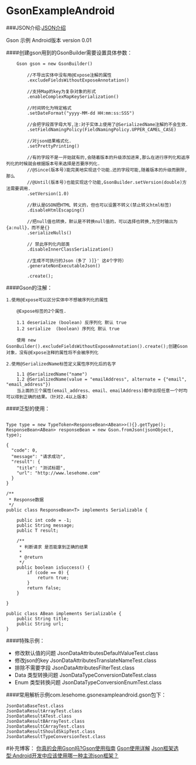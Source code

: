 # GsonExampleAndroid

###JSON介绍:[JSON介绍](http://www.json.org/json-zh.html)

Gson 示例  Android版本  version 0.01

####创建gson用到的GsonBuilder需要设置具体参数：

```
    Gson gson = new GsonBuilder()

        //不导出实体中没有用@Expose注解的属性
        .excludeFieldsWithoutExposeAnnotation()

        //支持Map的key为复杂对象的形式
        .enableComplexMapKeySerialization()

        //时间转化为特定格式
        .setDateFormat("yyyy-MM-dd HH:mm:ss:SSS")

        //会把字段首字母大写,注:对于实体上使用了@SerializedName注解的不会生效.
        .setFieldNamingPolicy(FieldNamingPolicy.UPPER_CAMEL_CASE)

        //对json结果格式化.
        .setPrettyPrinting()

        //有的字段不是一开始就有的,会随着版本的升级添加进来,那么在进行序列化和返序列化的时候就会根据版本号来选择是否要序列化.
        //@Since(版本号)能完美地实现这个功能.还的字段可能,随着版本的升级而删除,那么
        //@Until(版本号)也能实现这个功能,GsonBuilder.setVersion(double)方法需要调用.
        .setVersion(1.0)

        //默认是GSON把HTML 转义的，但也可以设置不转义(禁止转义html标签)
        .disableHtmlEscaping()

        //把null值也转换，默认是不转换null值的，可以选择也转换,为空时输出为{a:null}，而不是{}
        .serializeNulls()

        // 禁此序列化内部类
        .disableInnerClassSerialization()

        //生成不可执行的Json（多了 )]}' 这4个字符）
        .generateNonExecutableJson()

        .create();

```


####Gson的注解：

```
1.使用@Expose可以区分实体中不想被序列化的属性

    @Expose标签的2个属性.

    1.1 deserialize (boolean) 反序列化 默认 true
    1.2 serialize  (boolean) 序列化 默认 true

    使用 new GsonBuilder().excludeFieldsWithoutExposeAnnotation().create();创建Gson对象，没有@Expose注释的属性将不会被序列化

2.使用@SerializedName标签定义属性序列化后的名字

    1.1 @SerializedName("name")
    1.2 @SerializedName(value = "emailAddress", alternate = {"email", "email_address"})
    当上面的三个属性(email_address、email、emailAddress)都中出现任意一个时均可以得到正确的结果。（针对2.4以上版本）

```


####泛型的使用：

```

Type type = new TypeToken<ResponseBean<ABean>>(){}.getType();
ResponseBean<ABean> responseBean = new Gson.fromJson(jsonObject, type);

{
  "code": 0,
  "message": "请求成功",
  "result": {
    "title": "测试标题",
    "url": "http://www.lesehome.com"
  }
}

/**
 * Response数据
 */
public class ResponseBean<T> implements Serializable {

    public int code = -1;
    public String message;
    public T result;

    /**
     * 判断请求 是否能拿到正确的结果
     *
     * @return
     */
    public boolean isSuccess() {
        if (code == 0) {
            return true;
        }
        return false;
    }

}

public class ABean implements Serializable {
    public String title;
    public String url;
}

```

####特殊示例：

* 修改默认值的问题         JsonDataAttributesDefaultValueTest.class
* 修改json的key          JsonDataAttributesTranslateNameTest.class
* 排除不需要字段           JsonDataAttributesFilterTest.class
* Data 类型转换问题       JsonDataTypeConversionDateTest.class
* Enum 类型转换问题       JsonDataTypeConversionEnumTest.class


####常用解析示例com.lesehome.gsonexampleandroid.gson包下：


```
JsonDataBaseTest.class
JsonDataResultArrayTest.class
JsonDataResultATest.class
JsonDataResultBArrayTest.class
JsonDataResultCArrayTest.class
JsonDataResultShouldSkipTest.class
JsonDataResultTypeConversionTest.class
```


#补充博客：
[你真的会用Gson吗?Gson使用指南](http://www.jianshu.com/p/e740196225a4)
[Gson使用详解](http://blog.csdn.net/u012702547/article/details/46043549)
[Json框架选型:Android开发中应该使用哪一种主流json框架？](https://zhuanlan.zhihu.com/p/21919300)



